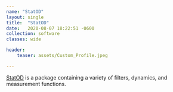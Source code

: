 ```yaml
---
name: "StatOD"
layout: single
title:  "StatOD"
date:   2020-08-07 18:22:51 -0600
collection: software
classes: wide

header:
    teaser: assets/Custom_Profile.jpeg

---
```


[StatOD](https://github.com/joma5012/StatOD) is a package containing a variety of filters, dynamics, and measurement functions.